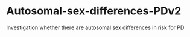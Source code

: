 # Autosomal-sex-differences-PDv2
Investigation whether there are autosomal sex differences in risk for PD
